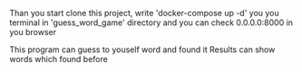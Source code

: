 Than you start clone this project, write 'docker-compose up -d' you you terminal in 'guess_word_game' directory and you can check 0.0.0.0:8000 in you browser

This program can guess to youself word and found it
Results can show words which found before